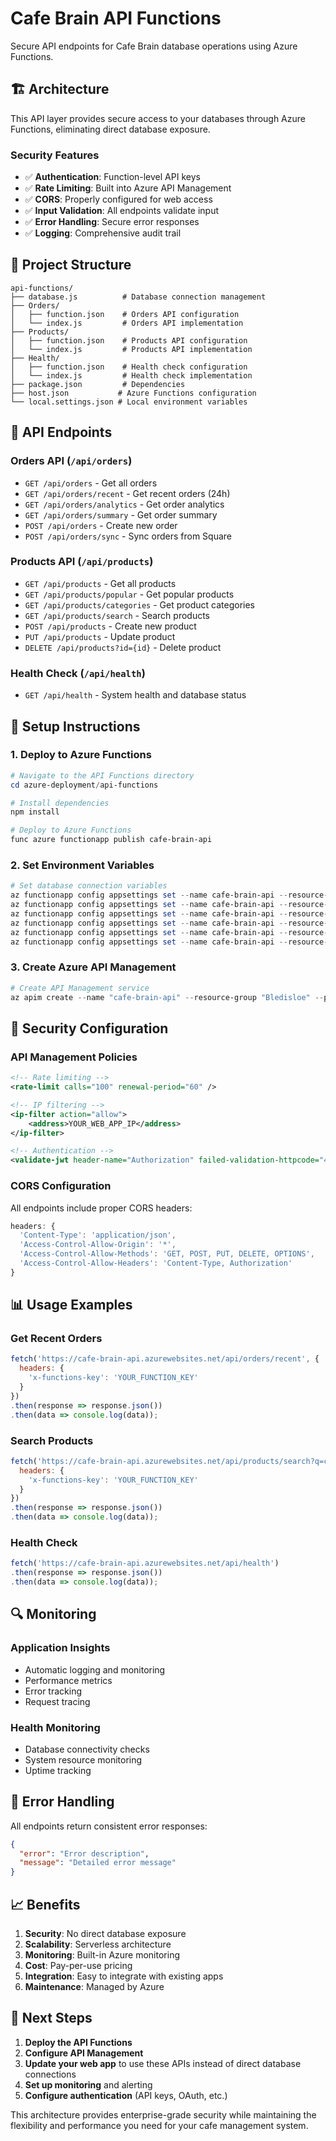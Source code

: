 # Cafe Brain API Functions

Secure API endpoints for Cafe Brain database operations using Azure Functions.

## 🏗️ Architecture

This API layer provides secure access to your databases through Azure Functions, eliminating direct database exposure.

### **Security Features**
- ✅ **Authentication**: Function-level API keys
- ✅ **Rate Limiting**: Built into Azure API Management
- ✅ **CORS**: Properly configured for web access
- ✅ **Input Validation**: All endpoints validate input
- ✅ **Error Handling**: Secure error responses
- ✅ **Logging**: Comprehensive audit trail

## 📁 Project Structure

```
api-functions/
├── database.js          # Database connection management
├── Orders/
│   ├── function.json    # Orders API configuration
│   └── index.js         # Orders API implementation
├── Products/
│   ├── function.json    # Products API configuration
│   └── index.js         # Products API implementation
├── Health/
│   ├── function.json    # Health check configuration
│   └── index.js         # Health check implementation
├── package.json         # Dependencies
├── host.json           # Azure Functions configuration
└── local.settings.json # Local environment variables
```

## 🚀 API Endpoints

### **Orders API** (`/api/orders`)
- `GET /api/orders` - Get all orders
- `GET /api/orders/recent` - Get recent orders (24h)
- `GET /api/orders/analytics` - Get order analytics
- `GET /api/orders/summary` - Get order summary
- `POST /api/orders` - Create new order
- `POST /api/orders/sync` - Sync orders from Square

### **Products API** (`/api/products`)
- `GET /api/products` - Get all products
- `GET /api/products/popular` - Get popular products
- `GET /api/products/categories` - Get product categories
- `GET /api/products/search` - Search products
- `POST /api/products` - Create new product
- `PUT /api/products` - Update product
- `DELETE /api/products?id={id}` - Delete product

### **Health Check** (`/api/health`)
- `GET /api/health` - System health and database status

## 🔧 Setup Instructions

### **1. Deploy to Azure Functions**

```powershell
# Navigate to the API Functions directory
cd azure-deployment/api-functions

# Install dependencies
npm install

# Deploy to Azure Functions
func azure functionapp publish cafe-brain-api
```

### **2. Set Environment Variables**

```powershell
# Set database connection variables
az functionapp config appsettings set --name cafe-brain-api --resource-group Bledisloe --settings TIMESCALE_HOST="4.198.153.55"
az functionapp config appsettings set --name cafe-brain-api --resource-group Bledisloe --settings TIMESCALE_PORT="5432"
az functionapp config appsettings set --name cafe-brain-api --resource-group Bledisloe --settings TIMESCALE_DB="cafe"
az functionapp config appsettings set --name cafe-brain-api --resource-group Bledisloe --settings TIMESCALE_USER="postgres"
az functionapp config appsettings set --name cafe-brain-api --resource-group Bledisloe --settings TIMESCALE_PASSWORD="bzchzz"
az functionapp config appsettings set --name cafe-brain-api --resource-group Bledisloe --settings MONGODB_URI="mongodb://cafeuser:CafeBrain2024!@4.198.153.55:9017/?authMechanism=SCRAM-SHA-256&authSource=cafe"
```

### **3. Create Azure API Management**

```powershell
# Create API Management service
az apim create --name "cafe-brain-api" --resource-group "Bledisloe" --publisher-name "Cafe Brain" --publisher-email "admin@cafebrain.com" --sku-name "Developer"
```

## 🔐 Security Configuration

### **API Management Policies**

```xml
<!-- Rate limiting -->
<rate-limit calls="100" renewal-period="60" />

<!-- IP filtering -->
<ip-filter action="allow">
    <address>YOUR_WEB_APP_IP</address>
</ip-filter>

<!-- Authentication -->
<validate-jwt header-name="Authorization" failed-validation-httpcode="401" />
```

### **CORS Configuration**

All endpoints include proper CORS headers:
```javascript
headers: {
  'Content-Type': 'application/json',
  'Access-Control-Allow-Origin': '*',
  'Access-Control-Allow-Methods': 'GET, POST, PUT, DELETE, OPTIONS',
  'Access-Control-Allow-Headers': 'Content-Type, Authorization'
}
```

## 📊 Usage Examples

### **Get Recent Orders**
```javascript
fetch('https://cafe-brain-api.azurewebsites.net/api/orders/recent', {
  headers: {
    'x-functions-key': 'YOUR_FUNCTION_KEY'
  }
})
.then(response => response.json())
.then(data => console.log(data));
```

### **Search Products**
```javascript
fetch('https://cafe-brain-api.azurewebsites.net/api/products/search?q=coffee&category=drinks', {
  headers: {
    'x-functions-key': 'YOUR_FUNCTION_KEY'
  }
})
.then(response => response.json())
.then(data => console.log(data));
```

### **Health Check**
```javascript
fetch('https://cafe-brain-api.azurewebsites.net/api/health')
.then(response => response.json())
.then(data => console.log(data));
```

## 🔍 Monitoring

### **Application Insights**
- Automatic logging and monitoring
- Performance metrics
- Error tracking
- Request tracing

### **Health Monitoring**
- Database connectivity checks
- System resource monitoring
- Uptime tracking

## 🚨 Error Handling

All endpoints return consistent error responses:
```json
{
  "error": "Error description",
  "message": "Detailed error message"
}
```

## 📈 Benefits

1. **Security**: No direct database exposure
2. **Scalability**: Serverless architecture
3. **Monitoring**: Built-in Azure monitoring
4. **Cost**: Pay-per-use pricing
5. **Integration**: Easy to integrate with existing apps
6. **Maintenance**: Managed by Azure

## 🔄 Next Steps

1. **Deploy the API Functions**
2. **Configure API Management**
3. **Update your web app** to use these APIs instead of direct database connections
4. **Set up monitoring** and alerting
5. **Configure authentication** (API keys, OAuth, etc.)

This architecture provides enterprise-grade security while maintaining the flexibility and performance you need for your cafe management system.
